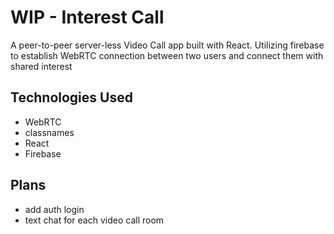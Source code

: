 # WIP - Interest Call
A peer-to-peer server-less Video Call app built with React.
Utilizing firebase to establish WebRTC connection between two users and connect them with shared interest

## Technologies Used
- WebRTC
- classnames
- React
- Firebase

## Plans
- add auth login
- text chat for each video call room
